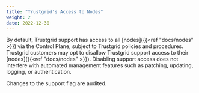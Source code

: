 ```yaml
---
title: "Trustgrid's Access to Nodes"
weight: 2
date: 2022-12-30
---
```


By default, Trustgrid support has access to all [nodes]({{<ref "docs/nodes" >}}) via the Control Plane, subject to Trustgrid policies and procedures. Trustgrid customers may opt to disallow Trustgrid support access to their [nodes]({{<ref "docs/nodes" >}}). Disabling support access does not interfere with automated management features such as patching, updating, logging, or authentication.

Changes to the support flag are audited.
